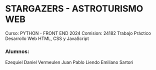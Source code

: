 # STARGAZERS - ASTROTURISMO WEB

Curso: PYTHON - FRONT END 2024
Comision: 24182
Trabajo Práctico Desarrollo Web HTML, CSS y JavaScript

### Alumnos:
Ezequiel Daniel Vermeulen
Juan Pablo Liendo
Emiliano Sartori


